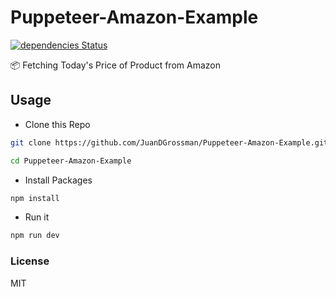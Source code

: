 # Puppeteer-Amazon-Example

[![dependencies Status](https://david-dm.org/JuanDGrossman/Puppeteer-Amazon-Example/status.svg?style=flat-square)](https://david-dm.org/JuanDGrossman/Puppeteer-Amazon-Example)

📦 Fetching Today's Price of Product from Amazon

## Usage

- Clone this Repo

```sh
git clone https://github.com/JuanDGrossman/Puppeteer-Amazon-Example.git
```

```sh
cd Puppeteer-Amazon-Example
```

- Install Packages

```sh
npm install
```

- Run it

```sh
npm run dev
```

### License

MIT
